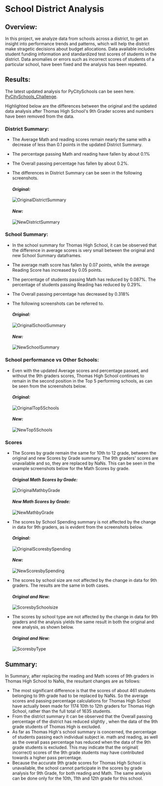 # **School District Analysis**

## **Overview:**

In this project, we analyze data from schools across a district, to get an insight into performance trends and patterns, which will help the district make stragetic decisions about budget allocations. Data available includes student funding information and standardized test scores of students in the district. Data anomalies or errors such as incorrect scores of students of a particular school, have been fixed and the analysis has been repeated.

## **Results:**
The latest updated analysis for PyCitySchools can be seen here. [PyCitySchools_Challenge](School_District_Analysis/PyCitySchools_Challenge.ipynb).

Highlighted below are the differences between the original and the updated data analysis after Thomas High School's 9th Grader scores and numbers have been removed from the data.

### District Summary:

- The Average Math and reading scores remain nearly the same with a decrease of less than 0.1 points in the updated District Summary.
- The percentage passing Math and reading have fallen by about 0.1% 
- The Overall passing percentage has fallen by about 0.2%. 
- The differences in District Summary can be seen in the following screenshots.

     #### _Original:_
     ![OriginalDistrictSummary](Resources/OriginalDistrictSummary.png)

     #### _New:_
     ![NewDistrictSummary](Resources/NewDistrictSummary.png)


### School Summary:

- In the school summary for Thomas High School, it can be observed that the difference in average scores is very small between the original and new School Summary dataframes.
- The average math score has fallen by 0.07 points, while the average Reading Score has increased by 0.05 points.
- The percentage of students passing Math has reduced by 0.087%.  The percentage of students passing Reading has reduced by 0.29%. 
- The Overall passing percentage has decreased by 0.318%
- The following screenshots can be referred to.

    #### _Original:_
    ![OriginalSchoolSummary](Resources/OriginalSchoolSummary.png)

    #### _New:_
    ![NewSchoolSummary](Resources/NewSchoolSummary2.png)


### School performance vs Other Schools:

- Even with the updated Average scores and percentage passed, and without the 9th graders scores, Thomas High School continues to remain in the second position in the Top 5 performing schools, as can be seen from the screenshots below.

    #### _Original:_
    ![OriginalTop5Schools](Resources/OriginalTop5Schools.png)

    #### _New:_
    ![NewTop5Schools](Resources/NewTop5Schools.png)



### Scores

- The Scores by grade remain the same for 10th to 12 grade, between the original and new Scores by Grade summary. The 9th graders' scores are unavailable and so, they are replaced by NaNs. This can be seen in the example screenshots below for the Math Scores by grade.

    #### _Original Math Scores by Grade:_
    ![OriginalMathbyGrade](Resources/OriginalMathbyGrade.png)

    #### _New Math Scores by Grade:_
    ![NewMathbyGrade](Resources/NewMathbyGrade.png)


- The scores by School Spending  summary is not affected by the change in data for 9th graders, as is evident from the screenshots below.

    #### _Original:_
    ![OriginalScoresbySpending](Resources/OriginalScoresbySpending.png)

    #### _New:_
    ![NewScoresbySpending](Resources/NewScoresbySpending.png)

- The scores by school size are not affected by the change in data for 9th graders. The results are the same in both cases.

    #### _Original and New:_
    ![ScoresbySchoolsize](Resources/ScoresbySchoolsize.png)

- The scores by school type are not affected by the change in data for 9th graders and the analysis yields the same result in both the original and new analysis, as shown below.

    #### _Original and New:_
    ![ScoresbyType](Resources/ScoresbyType.png)



## **Summary:**

In Summary, after replacing the reading and Math scores of 9th graders in Thomas High School to NaNs, the resultant changes are as follows:

- The most significant difference is that the scores of about 461 students belonging to 9th grade had to be replaced by NaNs. So the average scores and passing percentage calculations for Thomas High School have actually been made for 1174 10th to 12th graders for Thomas High School, rather than the full total of 1635 students.
- From the district summary it can be observed that the Overall passing percentage of the district has reduced slightly , when the data of the 9th grade students of Thomas High is excluded.
- As far as Thomas High's school summary is concerned, the percentage of students passing each individual subject ie. math and reading, as well as the overall pass percentage has reduced when the data of the 9th grade students is excluded. This may indicate that the original( incorrect) scores of the 9th grade students may have contributed towards a higher pass percentage.
- Because the accurate 9th grade scores for Thomas High School is unavailable, the school cannot participate in the scores by grade analysis for 9th Grade, for both reading and Math. The same analysis can be done only for the 10th, 11th and 12th grade for this school.




